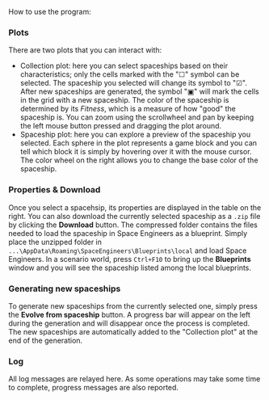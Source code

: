 How to use the program:

### Plots
There are two plots that you can interact with:

* Collection plot: here you can select spaceships based on their characteristics; only the cells marked with the "☐" symbol can be selected. The spaceship you selected will change its symbol to "☑". After new spaceships are generated, the symbol "▣" will mark the cells in the grid with a new spaceship. The color of the spaceship is determined by its *Fitness*, which is a measure of how "good" the spaceship is. You can zoom using the scrollwheel and pan by keeping the left mouse button pressed and dragging the plot around.
* Spaceship plot: here you can explore a preview of the spaceship you selected. Each sphere in the plot represents a game block and you can tell which block it is simply by hovering over it with the mouse cursor. The color wheel on the right allows you to change the base color of the spaceship.

### Properties & Download
Once you select a spacehsip, its properties are displayed in the table on the right. You can also download the currently selected spaceship as a `.zip` file by clicking the **Download** button. The compressed folder contains the files needed to load the spaceship in Space Engineers as a blueprint. Simply place the unzipped folder in `...\AppData\Roaming\SpaceEngineers\Blueprints\local` and load Space Engineers. In a scenario world, press `Ctrl+F10` to bring up the **Blueprints** window and you will see the spaceship listed among the local blueprints.

### Generating new spaceships
To generate new spaceships from the currently selected one, simply press the **Evolve from spaceship** button. A progress bar will appear on the left during the generation and will disappear once the process is completed. The new spaceships are automatically added to the "Collection plot" at the end of the generation.

### Log
All log messages are relayed here. As some operations may take some time to complete, progress messages are also reported.